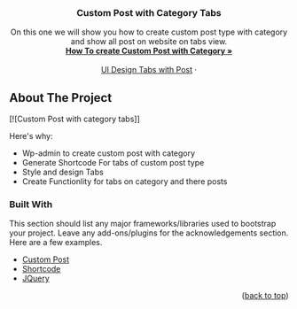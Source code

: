 <div id="top"></div>


<!-- PROJECT LOGO -->
<br />
<div align="center">
  <a href="https://github.com/pawankhated/">
    <!-- <img src="images/logo.png" alt="Logo" width="80" height="80"> -->
  </a>

  <h3 align="center">Custom Post with Category Tabs</h3>

  <p align="center">
    On this one we will show you how to create custom post type with category and show all post on website on tabs view.
    <br />
    <a href="https://github.com/pawankhated/wordpress"><strong>How To create Custom Post with Category »</strong></a>
    <br />
    <br />
    <a href="https://github.com/pawankhated/wordpress">UI Design Tabs with Post</a>
    ·
    
  </p>
</div>

<!-- ABOUT THE PROJECT -->
## About The Project

[![Custom Post with category tabs]]



Here's why:
* Wp-admin to create custom post with category
* Generate Shortcode For tabs of custom post type
* Style and design Tabs
* Create Functionlity for tabs on category and there posts



### Built With

This section should list any major frameworks/libraries used to bootstrap your project. Leave any add-ons/plugins for the acknowledgements section. Here are a few examples.

* [Custom Post](https://wordpress.org/support/article/post-types/)
* [Shortcode](https://wordpress.org/support/article/shortcode-block/)
* [JQuery](https://jquery.com)

<p align="right">(<a href="#top">back to top</a>)</p>